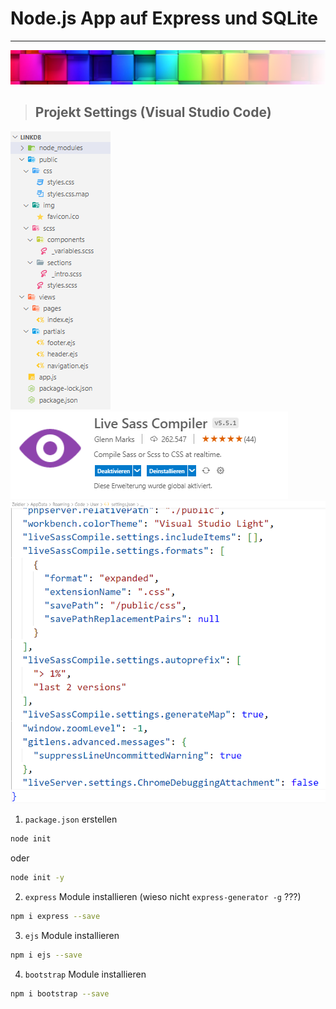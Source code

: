 # Node.js App auf Express und SQLite

---
![](/public/img/colorful-wall_sm1.png)
>## Projekt Settings (Visual Studio Code)
![](/public/img/Screenshot%202022-08-09%20155651.png)![](/public/img/LiveSassCompiler.png)![](/public/img/settings.json4LSC.png)

1. `package.json` erstellen
```bash
node init 
```

oder

```bash
node init -y
```

2. `express` Module installieren (wieso nicht `express-generator -g` ???)

```bash
npm i express --save 
```

3. `ejs` Module installieren
```bash
npm i ejs --save 
```

4. `bootstrap` Module installieren
```bash
npm i bootstrap --save 
```

